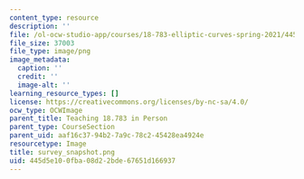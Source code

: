 ```yaml
---
content_type: resource
description: ''
file: /ol-ocw-studio-app/courses/18-783-elliptic-curves-spring-2021/445d5e100fba08d22bde67651d166937_survey_snapshot.png
file_size: 37003
file_type: image/png
image_metadata:
  caption: ''
  credit: ''
  image-alt: ''
learning_resource_types: []
license: https://creativecommons.org/licenses/by-nc-sa/4.0/
ocw_type: OCWImage
parent_title: Teaching 18.783 in Person
parent_type: CourseSection
parent_uid: aaf16c37-94b2-7a9c-78c2-45428ea4924e
resourcetype: Image
title: survey_snapshot.png
uid: 445d5e10-0fba-08d2-2bde-67651d166937
---
```

